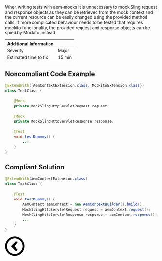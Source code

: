 <p>When writing tests with aem-mocks it is unnecessary to mock Sling request and response objects as they can be retrieved from the mock context and the
    current resource can be easily changed using the provided method calls. If more complicated behaviour needs to be tested that requires mockito functionality,
    the provided request and response objects can be spied by Mockito instead</p>

| Additional Information |        |
|------------------------|--------|
| Severity               | Major  | 
| Estimated time to fix  | 15 min |


<h2>Noncompliant Code Example</h2>

```java
@ExtendWith({AemContextExtension.class, MockitoExtension.class})
class TestClass {

    @Mock
    private MockSlingHttpServletRequest request;

    @Mock
    private MockSlingHttpServletResponse response;

    @Test
    void testDummmy() {
        ...
    }
}
```
<h2>Compliant Solution</h2>

```java
@ExtendWith(AemContextExtension.class)
class TestClass {

    @Test
    void testDummmy() {
        AemContext aemContext = new AemContextBuilder().build();
        MockSlingHttpServletRequest request = aemContext.request();
        MockSlingHttpServletResponse response = aemContext.response();
        ...
    }
}
```

[![Back to overview](back.svg)](../../README.md)
